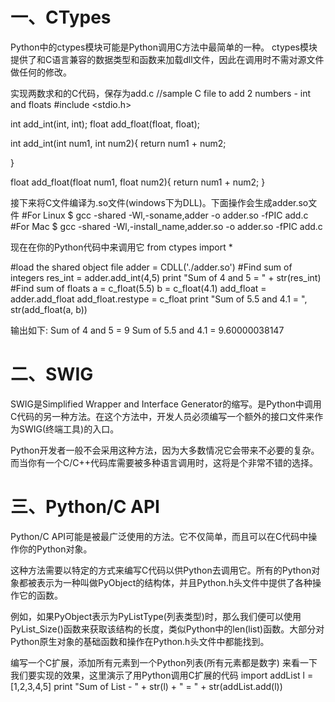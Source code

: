 # 一、CTypes
Python中的ctypes模块可能是Python调用C方法中最简单的一种。
ctypes模块提供了和C语言兼容的数据类型和函数来加载dll文件，因此在调用时不需对源文件做任何的修改。

实现两数求和的C代码，保存为add.c
//sample C file to add 2 numbers - int and floats
#include <stdio.h>

int add_int(int, int);
float add_float(float, float);

int add_int(int num1, int num2){
    return num1 + num2;

}

float add_float(float num1, float num2){
    return num1 + num2;
}

接下来将C文件编译为.so文件(windows下为DLL)。下面操作会生成adder.so文件
#For Linux
$  gcc -shared -Wl,-soname,adder -o adder.so -fPIC add.c
#For Mac
$ gcc -shared -Wl,-install_name,adder.so -o adder.so -fPIC add.c

现在在你的Python代码中来调用它
from ctypes import *

#load the shared object file
adder = CDLL('./adder.so')
#Find sum of integers
res_int = adder.add_int(4,5)
print "Sum of 4 and 5 = " + str(res_int)
#Find sum of floats
a = c_float(5.5)
b = c_float(4.1)
add_float = adder.add_float
add_float.restype = c_float
print "Sum of 5.5 and 4.1 = ", str(add_float(a, b))

输出如下:
Sum of 4 and 5 = 9
Sum of 5.5 and 4.1 =  9.60000038147


# 二、SWIG
SWIG是Simplified Wrapper and Interface Generator的缩写。是Python中调用C代码的另一种方法。在这个方法中，开发人员必须编写一个额外的接口文件来作为SWIG(终端工具)的入口。

Python开发者一般不会采用这种方法，因为大多数情况它会带来不必要的复杂。而当你有一个C/C++代码库需要被多种语言调用时，这将是个非常不错的选择。


# 三、Python/C API
Python/C API可能是被最广泛使用的方法。它不仅简单，而且可以在C代码中操作你的Python对象。

这种方法需要以特定的方式来编写C代码以供Python去调用它。所有的Python对象都被表示为一种叫做PyObject的结构体，并且Python.h头文件中提供了各种操作它的函数。

例如，如果PyObject表示为PyListType(列表类型)时，那么我们便可以使用PyList_Size()函数来获取该结构的长度，类似Python中的len(list)函数。大部分对Python原生对象的基础函数和操作在Python.h头文件中都能找到。

编写一个C扩展，添加所有元素到一个Python列表(所有元素都是数字)
来看一下我们要实现的效果，这里演示了用Python调用C扩展的代码
import addList
l = [1,2,3,4,5]
print "Sum of List - " + str(l) + " = " +  str(addList.add(l))


